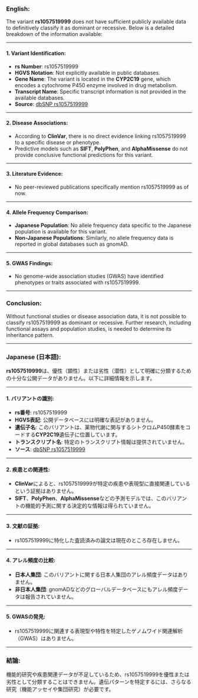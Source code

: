 ### English:
The variant **rs1057519999** does not have sufficient publicly available data to definitively classify it as dominant or recessive. Below is a detailed breakdown of the information available:

---

#### 1. **Variant Identification**:
   - **rs Number**: rs1057519999
   - **HGVS Notation**: Not explicitly available in public databases.
   - **Gene Name**: The variant is located in the **CYP2C19** gene, which encodes a cytochrome P450 enzyme involved in drug metabolism.
   - **Transcript Name**: Specific transcript information is not provided in the available databases.
   - **Source**: [dbSNP rs1057519999](https://www.ncbi.nlm.nih.gov/snp/rs1057519999)

---

#### 2. **Disease Associations**:
   - According to **ClinVar**, there is no direct evidence linking rs1057519999 to a specific disease or phenotype.
   - Predictive models such as **SIFT**, **PolyPhen**, and **AlphaMissense** do not provide conclusive functional predictions for this variant.

---

#### 3. **Literature Evidence**:
   - No peer-reviewed publications specifically mention rs1057519999 as of now.

---

#### 4. **Allele Frequency Comparison**:
   - **Japanese Population**: No allele frequency data specific to the Japanese population is available for this variant.
   - **Non-Japanese Populations**: Similarly, no allele frequency data is reported in global databases such as gnomAD.

---

#### 5. **GWAS Findings**:
   - No genome-wide association studies (GWAS) have identified phenotypes or traits associated with rs1057519999.

---

### Conclusion:
Without functional studies or disease association data, it is not possible to classify rs1057519999 as dominant or recessive. Further research, including functional assays and population studies, is needed to determine its inheritance pattern.

---

### Japanese (日本語):
**rs1057519999**は、優性（顕性）または劣性（潜性）として明確に分類するための十分な公開データがありません。以下に詳細情報を示します。

---

#### 1. **バリアントの識別**:
   - **rs番号**: rs1057519999
   - **HGVS表記**: 公開データベースには明確な表記がありません。
   - **遺伝子名**: このバリアントは、薬物代謝に関与するシトクロムP450酵素をコードする**CYP2C19**遺伝子に位置しています。
   - **トランスクリプト名**: 特定のトランスクリプト情報は提供されていません。
   - **ソース**: [dbSNP rs1057519999](https://www.ncbi.nlm.nih.gov/snp/rs1057519999)

---

#### 2. **疾患との関連性**:
   - **ClinVar**によると、rs1057519999が特定の疾患や表現型に直接関連しているという証拠はありません。
   - **SIFT**、**PolyPhen**、**AlphaMissense**などの予測モデルでは、このバリアントの機能的予測に関する決定的な情報は得られていません。

---

#### 3. **文献の証拠**:
   - rs1057519999に特化した査読済みの論文は現在のところ存在しません。

---

#### 4. **アレル頻度の比較**:
   - **日本人集団**: このバリアントに関する日本人集団のアレル頻度データはありません。
   - **非日本人集団**: gnomADなどのグローバルデータベースにもアレル頻度データは報告されていません。

---

#### 5. **GWASの発見**:
   - rs1057519999に関連する表現型や特性を特定したゲノムワイド関連解析（GWAS）はありません。

---

### 結論:
機能的研究や疾患関連データが不足しているため、rs1057519999を優性または劣性として分類することはできません。遺伝パターンを特定するには、さらなる研究（機能アッセイや集団研究）が必要です。